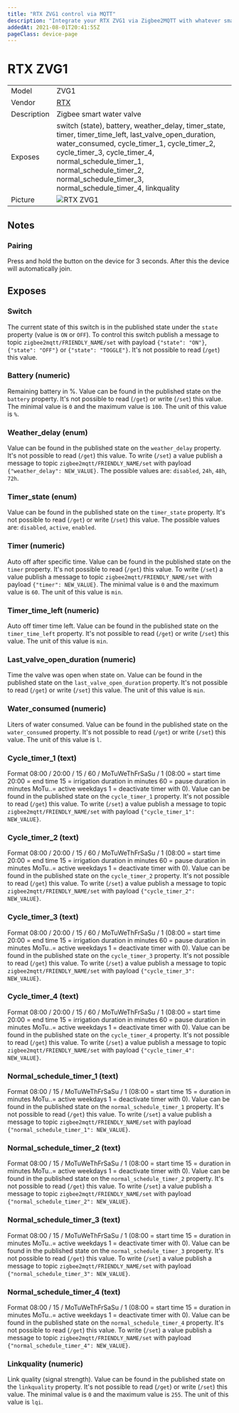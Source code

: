 ```yaml
---
title: "RTX ZVG1 control via MQTT"
description: "Integrate your RTX ZVG1 via Zigbee2MQTT with whatever smart home infrastructure you are using without the vendor's bridge or gateway."
addedAt: 2021-08-01T20:41:55Z
pageClass: device-page
---
```


<!-- !!!! -->
<!-- ATTENTION: This file is auto-generated through docgen! -->
<!-- You can only edit the "Notes"-Section between the two comment lines "Notes BEGIN" and "Notes END". -->
<!-- Do not use h1 or h2 heading within "## Notes"-Section. -->
<!-- !!!! -->

# RTX ZVG1

|     |     |
|-----|-----|
| Model | ZVG1  |
| Vendor  | [RTX](/supported-devices/#v=RTX)  |
| Description | Zigbee smart water valve |
| Exposes | switch (state), battery, weather_delay, timer_state, timer, timer_time_left, last_valve_open_duration, water_consumed, cycle_timer_1, cycle_timer_2, cycle_timer_3, cycle_timer_4, normal_schedule_timer_1, normal_schedule_timer_2, normal_schedule_timer_3, normal_schedule_timer_4, linkquality |
| Picture | ![RTX ZVG1](https://www.zigbee2mqtt.io/images/devices/ZVG1.jpg) |


<!-- Notes BEGIN: You can edit here. Add "## Notes" headline if not already present. -->
## Notes

### Pairing
Press and hold the button on the device for 3 seconds.
After this the device will automatically join.
<!-- Notes END: Do not edit below this line -->



## Exposes

### Switch 
The current state of this switch is in the published state under the `state` property (value is `ON` or `OFF`).
To control this switch publish a message to topic `zigbee2mqtt/FRIENDLY_NAME/set` with payload `{"state": "ON"}`, `{"state": "OFF"}` or `{"state": "TOGGLE"}`.
It's not possible to read (`/get`) this value.

### Battery (numeric)
Remaining battery in %.
Value can be found in the published state on the `battery` property.
It's not possible to read (`/get`) or write (`/set`) this value.
The minimal value is `0` and the maximum value is `100`.
The unit of this value is `%`.

### Weather_delay (enum)
Value can be found in the published state on the `weather_delay` property.
It's not possible to read (`/get`) this value.
To write (`/set`) a value publish a message to topic `zigbee2mqtt/FRIENDLY_NAME/set` with payload `{"weather_delay": NEW_VALUE}`.
The possible values are: `disabled`, `24h`, `48h`, `72h`.

### Timer_state (enum)
Value can be found in the published state on the `timer_state` property.
It's not possible to read (`/get`) or write (`/set`) this value.
The possible values are: `disabled`, `active`, `enabled`.

### Timer (numeric)
Auto off after specific time.
Value can be found in the published state on the `timer` property.
It's not possible to read (`/get`) this value.
To write (`/set`) a value publish a message to topic `zigbee2mqtt/FRIENDLY_NAME/set` with payload `{"timer": NEW_VALUE}`.
The minimal value is `0` and the maximum value is `60`.
The unit of this value is `min`.

### Timer_time_left (numeric)
Auto off timer time left.
Value can be found in the published state on the `timer_time_left` property.
It's not possible to read (`/get`) or write (`/set`) this value.
The unit of this value is `min`.

### Last_valve_open_duration (numeric)
Time the valve was open when state on.
Value can be found in the published state on the `last_valve_open_duration` property.
It's not possible to read (`/get`) or write (`/set`) this value.
The unit of this value is `min`.

### Water_consumed (numeric)
Liters of water consumed.
Value can be found in the published state on the `water_consumed` property.
It's not possible to read (`/get`) or write (`/set`) this value.
The unit of this value is `l`.

### Cycle_timer_1 (text)
Format 08:00 / 20:00 / 15 / 60 / MoTuWeThFrSaSu / 1 (08:00 = start time 20:00 = end time 15 = irrigation duration in minutes 60 = pause duration in minutes MoTu..= active weekdays 1 = deactivate timer with 0).
Value can be found in the published state on the `cycle_timer_1` property.
It's not possible to read (`/get`) this value.
To write (`/set`) a value publish a message to topic `zigbee2mqtt/FRIENDLY_NAME/set` with payload `{"cycle_timer_1": NEW_VALUE}`.

### Cycle_timer_2 (text)
Format 08:00 / 20:00 / 15 / 60 / MoTuWeThFrSaSu / 1 (08:00 = start time 20:00 = end time 15 = irrigation duration in minutes 60 = pause duration in minutes MoTu..= active weekdays 1 = deactivate timer with 0).
Value can be found in the published state on the `cycle_timer_2` property.
It's not possible to read (`/get`) this value.
To write (`/set`) a value publish a message to topic `zigbee2mqtt/FRIENDLY_NAME/set` with payload `{"cycle_timer_2": NEW_VALUE}`.

### Cycle_timer_3 (text)
Format 08:00 / 20:00 / 15 / 60 / MoTuWeThFrSaSu / 1 (08:00 = start time 20:00 = end time 15 = irrigation duration in minutes 60 = pause duration in minutes MoTu..= active weekdays 1 = deactivate timer with 0).
Value can be found in the published state on the `cycle_timer_3` property.
It's not possible to read (`/get`) this value.
To write (`/set`) a value publish a message to topic `zigbee2mqtt/FRIENDLY_NAME/set` with payload `{"cycle_timer_3": NEW_VALUE}`.

### Cycle_timer_4 (text)
Format 08:00 / 20:00 / 15 / 60 / MoTuWeThFrSaSu / 1 (08:00 = start time 20:00 = end time 15 = irrigation duration in minutes 60 = pause duration in minutes MoTu..= active weekdays 1 = deactivate timer with 0).
Value can be found in the published state on the `cycle_timer_4` property.
It's not possible to read (`/get`) this value.
To write (`/set`) a value publish a message to topic `zigbee2mqtt/FRIENDLY_NAME/set` with payload `{"cycle_timer_4": NEW_VALUE}`.

### Normal_schedule_timer_1 (text)
Format 08:00 / 15 / MoTuWeThFrSaSu / 1 (08:00 = start time 15 = duration in minutes MoTu..= active weekdays 1 = deactivate timer with 0).
Value can be found in the published state on the `normal_schedule_timer_1` property.
It's not possible to read (`/get`) this value.
To write (`/set`) a value publish a message to topic `zigbee2mqtt/FRIENDLY_NAME/set` with payload `{"normal_schedule_timer_1": NEW_VALUE}`.

### Normal_schedule_timer_2 (text)
Format 08:00 / 15 / MoTuWeThFrSaSu / 1 (08:00 = start time 15 = duration in minutes MoTu..= active weekdays 1 = deactivate timer with 0).
Value can be found in the published state on the `normal_schedule_timer_2` property.
It's not possible to read (`/get`) this value.
To write (`/set`) a value publish a message to topic `zigbee2mqtt/FRIENDLY_NAME/set` with payload `{"normal_schedule_timer_2": NEW_VALUE}`.

### Normal_schedule_timer_3 (text)
Format 08:00 / 15 / MoTuWeThFrSaSu / 1 (08:00 = start time 15 = duration in minutes MoTu..= active weekdays 1 = deactivate timer with 0).
Value can be found in the published state on the `normal_schedule_timer_3` property.
It's not possible to read (`/get`) this value.
To write (`/set`) a value publish a message to topic `zigbee2mqtt/FRIENDLY_NAME/set` with payload `{"normal_schedule_timer_3": NEW_VALUE}`.

### Normal_schedule_timer_4 (text)
Format 08:00 / 15 / MoTuWeThFrSaSu / 1 (08:00 = start time 15 = duration in minutes MoTu..= active weekdays 1 = deactivate timer with 0).
Value can be found in the published state on the `normal_schedule_timer_4` property.
It's not possible to read (`/get`) this value.
To write (`/set`) a value publish a message to topic `zigbee2mqtt/FRIENDLY_NAME/set` with payload `{"normal_schedule_timer_4": NEW_VALUE}`.

### Linkquality (numeric)
Link quality (signal strength).
Value can be found in the published state on the `linkquality` property.
It's not possible to read (`/get`) or write (`/set`) this value.
The minimal value is `0` and the maximum value is `255`.
The unit of this value is `lqi`.

